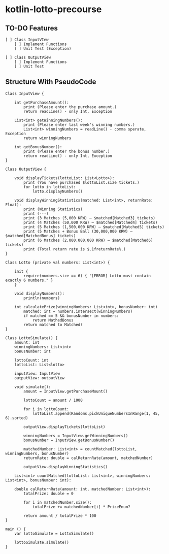 # kotlin-lotto-precourse

## TO-DO Features
	[ ] Class InputVIew
		[ ] Implement Functions
		[ ] Unit Test (Exception)
	
	[ ] Class OutputView
		[ ] Implement Functions
		[ ] Unit Test

## Structure With PseudoCode

	Class InputView {

		int getPurchaseAmount():
			print (Please enter the purchase amount.)
			return readLine() - only Int, Exception

		List<int> getWinningNumbers():
			print (Please enter last week's winning numbers.)
			List<int> winningNumbers = readLine() - comma sperate, Exception
			return winningNumbers

		int getBonusNumber():
			print (Please enter the bonus number.)
			return readLine() - only Int, Exception
	}

	Class OutputView {

		void displayTickets(lottoList: List<Lotto>):
			print (You have purchased $lottoList.size tickets.)
			for lotto in lottoList:
				lotto.displayNumbers()
		
		void displayWinningStatistics(matched: List<int>, returnRate: Float):
			print (Winning Statistics)
			print (---)
			print (3 Matches (5,000 KRW) – $matched[Matched3] tickets)
			print (4 Matches (50,000 KRW) – $matched[Matched4] tickets)
			print (5 Matches (1,500,000 KRW) – $matched[Matched5] tickets)
			print (5 Matches + Bonus Ball (30,000,000 KRW) – $matched[MatchedBonus] tickets)
			print (6 Matches (2,000,000,000 KRW) – $matched[Matched6] tickets)
			print (Total return rate is $.1freturnRate%.)
	}

	Class Lotto (private val numbers: List<int>) {

		init {
			require(numbers.size == 6) { "[ERROR] Lotto must contain exactly 6 numbers." }
		}

		void displayNumbers():
			println(numbers)

		int calculatePrize(winningNumbers: List<int>, bonusNumber: int)
			matched: int = numbers.intersect(winningNumbers)
			if matched == 5 && bonusNumber in numbers:
				return MathedBonus
			return matched to Matched?
	}

	Class LottoSimulate() {
		amount: int
		winningNumbers: List<int>
		bonusNumber: int

		lottoCount: int
		lottoList: List<lotto>

		inputView: InputView
		outputView: outputView

		void simulate():
			amount = InputView.getPurchaseMount()

			lottoCount = amount / 1000

			for i in lottoCount:
				lottoList.append(Randoms.pickUniqueNumbersInRange(1, 45, 6).sorted)

			outputView.displayTickets(lottoList)

			winningNumbers = InputView.getWinningNumbers()
			bonusNumber = InputView.getBonusNumber()

			matchedNumber: List<int> = countMatched(lottoList, winningNumbers, bonusNumber)
			returnRate: double = calReturnRate(amount, matchedNumber)

			outputView.displayWinningStatistics()

		List<int> countMatched(lottoList: List<int>, winningNumbers: List<int>, bonusNumber: int):
		
		double calReturnRate(amount: int, matchedNumber: List<int>):
			totalPrize: double = 0

			for i in matchedNumber.size():
				totalPrize += matchedNumber[i] * PrizeEnum?

			return amount / totalPrize * 100
	}

	main () {
		var lottoSimulate = LottoSimulate()
		
		lottoSimulate.simulate()
	}